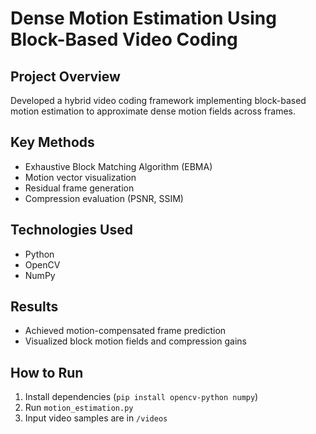 # Dense Motion Estimation Using Block-Based Video Coding

## Project Overview
Developed a hybrid video coding framework implementing block-based motion estimation to approximate dense motion fields across frames.

## Key Methods
- Exhaustive Block Matching Algorithm (EBMA)
- Motion vector visualization
- Residual frame generation
- Compression evaluation (PSNR, SSIM)

## Technologies Used
- Python
- OpenCV
- NumPy

## Results
- Achieved motion-compensated frame prediction
- Visualized block motion fields and compression gains

## How to Run
1. Install dependencies (`pip install opencv-python numpy`)
2. Run `motion_estimation.py`
3. Input video samples are in `/videos`
